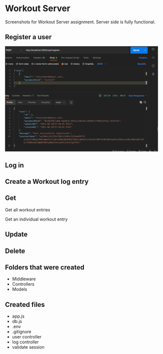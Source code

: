 # Workout Server

Screenshots for Workout Server assignment. Server side is fully functional.

## Register a user

![Postman - Register](https://github.com/jcharfauros/Workout-Log/blob/master/server/assets/WL_register.png)

## Log in

## Create a Workout log entry

## Get

Get all workout entries

Get an individual workout entry

## Update

## Delete

## Folders that were created

- Middleware
- Controllers
- Models

## Created files

- app.js
- db.js
- .env
- .gitignore
- user controller
- log controller
- validate session
